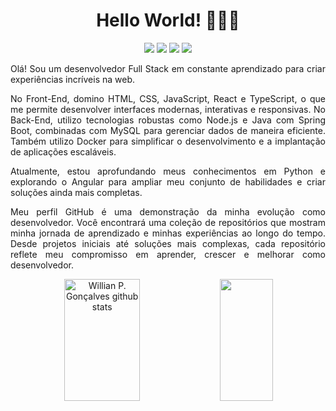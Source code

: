 <h1 id="title" align="center">Hello World! 👨🏻‍💻</h1>

<div id="contact" align="center"> 
  <a href="https://www.linkedin.com/in/willian-goncalvess" target="_blank"><img src="https://img.shields.io/badge/-LinkedIn-%230077B5?style=for-the-badge&logo=linkedin&logoColor=white" target="_blank"></a> 
  <a href="mailto:goncalves.wdp@outlook.com" target="_blank"><img src="https://img.shields.io/badge/Outlook-0078D4?style=for-the-badge&logo=microsoft-outlook&logoColor=white" target="_blank"></a>
  <a href="mailto:goncalves.wdp@gmail.com" target="_blank"><img src="https://img.shields.io/badge/Gmail-2CA5E0?style=for-the-badge&logo=Gmail&logoColor=white"></a>
  <a href="https://williandpg.github.io" target="_blank"><img src="https://img.shields.io/badge/Portfolio-100000?style=for-the-badge&logo=github&logoColor=white" target="_blank"></a> 	
</div>
    
<div id="content">
  <p align="justify">
    Olá! Sou um desenvolvedor Full Stack em constante aprendizado para criar experiências incríveis na web.
  </p>

  <p align="justify">
    No Front-End, domino HTML, CSS, JavaScript, React e TypeScript, o que me permite desenvolver interfaces modernas, interativas e responsivas. No Back-End, utilizo tecnologias robustas como Node.js e Java com Spring Boot, combinadas com MySQL para gerenciar dados de maneira eficiente. Também utilizo Docker para simplificar o desenvolvimento e a implantação de aplicações escaláveis.
  </p>

  <p align="justify">
    Atualmente, estou aprofundando meus conhecimentos em Python e explorando o Angular para ampliar meu conjunto de habilidades e criar soluções ainda mais completas.
  </p>

  <p align="justify">
    Meu perfil GitHub é uma demonstração da minha evolução como desenvolvedor. Você encontrará uma coleção de repositórios que mostram minha jornada de aprendizado e minhas experiências ao longo do tempo. Desde projetos iniciais até soluções mais complexas, cada repositório reflete meu compromisso em aprender, crescer e melhorar como desenvolvedor.
  </p>
</div>

<div id="stats" align="center">
  <img width="49%" height="195px" src="https://github-readme-stats.vercel.app/api?username=williandpg&show_icons=true&count_private=true&rank_icon=github&hide_border=true&title_color=00bfbf&icon_color=00bfbf&text_color=c9d1d9&bg_color=0d1117" alt="Willian P. Gonçalves github stats" /> 
  <img width="41%" height="195px" src="https://github-readme-stats.vercel.app/api/top-langs/?username=williandpg&layout=compact&hide_border=true&title_color=00bfbf&text_color=00bfbf&bg_color=0d1117" />
</div>
